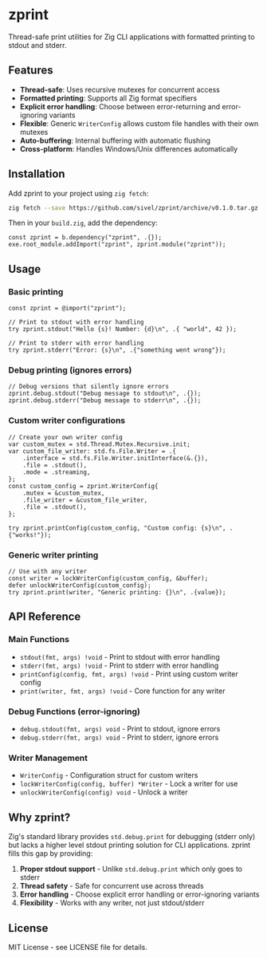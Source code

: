# zprint

Thread-safe print utilities for Zig CLI applications with formatted printing to stdout and stderr.

## Features

- **Thread-safe**: Uses recursive mutexes for concurrent access
- **Formatted printing**: Supports all Zig format specifiers
- **Explicit error handling**: Choose between error-returning and error-ignoring variants
- **Flexible**: Generic `WriterConfig` allows custom file handles with their own mutexes
- **Auto-buffering**: Internal buffering with automatic flushing
- **Cross-platform**: Handles Windows/Unix differences automatically

## Installation

Add zprint to your project using `zig fetch`:

```bash
zig fetch --save https://github.com/sivel/zprint/archive/v0.1.0.tar.gz
```

Then in your `build.zig`, add the dependency:

```zig
const zprint = b.dependency("zprint", .{});
exe.root_module.addImport("zprint", zprint.module("zprint"));
```

## Usage

### Basic printing

```zig
const zprint = @import("zprint");

// Print to stdout with error handling
try zprint.stdout("Hello {s}! Number: {d}\n", .{ "world", 42 });

// Print to stderr with error handling
try zprint.stderr("Error: {s}\n", .{"something went wrong"});
```

### Debug printing (ignores errors)

```zig
// Debug versions that silently ignore errors
zprint.debug.stdout("Debug message to stdout\n", .{});
zprint.debug.stderr("Debug message to stderr\n", .{});
```

### Custom writer configurations

```zig
// Create your own writer config
var custom_mutex = std.Thread.Mutex.Recursive.init;
var custom_file_writer: std.fs.File.Writer = .{
    .interface = std.fs.File.Writer.initInterface(&.{}),
    .file = .stdout(),
    .mode = .streaming,
};
const custom_config = zprint.WriterConfig{
    .mutex = &custom_mutex,
    .file_writer = &custom_file_writer,
    .file = .stdout(),
};

try zprint.printConfig(custom_config, "Custom config: {s}\n", .{"works!"});
```

### Generic writer printing

```zig
// Use with any writer
const writer = lockWriterConfig(custom_config, &buffer);
defer unlockWriterConfig(custom_config);
try zprint.print(writer, "Generic printing: {}\n", .{value});
```

## API Reference

### Main Functions

- `stdout(fmt, args) !void` - Print to stdout with error handling
- `stderr(fmt, args) !void` - Print to stderr with error handling
- `printConfig(config, fmt, args) !void` - Print using custom writer config
- `print(writer, fmt, args) !void` - Core function for any writer

### Debug Functions (error-ignoring)

- `debug.stdout(fmt, args) void` - Print to stdout, ignore errors
- `debug.stderr(fmt, args) void` - Print to stderr, ignore errors

### Writer Management

- `WriterConfig` - Configuration struct for custom writers
- `lockWriterConfig(config, buffer) *Writer` - Lock a writer for use
- `unlockWriterConfig(config) void` - Unlock a writer

## Why zprint?

Zig's standard library provides `std.debug.print` for debugging (stderr only) but lacks a higher level stdout printing solution for CLI applications. zprint fills this gap by providing:

1. **Proper stdout support** - Unlike `std.debug.print` which only goes to stderr
2. **Thread safety** - Safe for concurrent use across threads
3. **Error handling** - Choose explicit error handling or error-ignoring variants
4. **Flexibility** - Works with any writer, not just stdout/stderr

## License

MIT License - see LICENSE file for details.